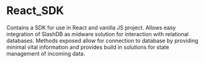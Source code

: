 # React_SDK
Contains a SDK for use in React and vanilla JS project. Allows easy integration of SlashDB as midware solution for interaction with relational databases. Methods exposed allow for connection to database by providing minimal vital information and provides build in solutions for state management of incoming data.
